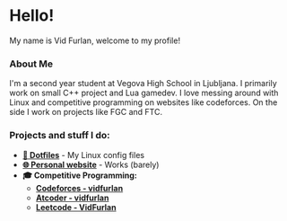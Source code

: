 # Hello!
My name is Vid Furlan, welcome to my profile!

### About Me
I'm a second year student at Vegova High School in Ljubljana. I primarily work on small C++ project and Lua gamedev. I love messing around with Linux and competitive programming on websites like codeforces. On the side I work on projects like FGC and FTC.

### Projects and stuff I do:
- **[📁 Dotfiles](https://github.com/VidFurlan/Dotfiles)** - My Linux config files 
- **[🌐 Personal website](https://vidfurlan.github.io/)** - Works (barely)
- **🎓 Competitive Programming:**
    - **[Codeforces - vidfurlan](https://codeforces.com/profile/vidfurlan)**
    - **[Atcoder - vidfurlan](https://atcoder.jp/users/vidfurlan)**
    - **[Leetcode - VidFurlan](https://leetcode.com/VidFurlan/)**
